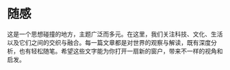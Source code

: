 # 随感
<p class="ripple-bg italic">
这是一个思想碰撞的地方，主题广泛而多元。在这里，我们关注科技、文化、生活以及它们之间的交织与融合。每一篇文章都是对世界的观察与解读，既有深度分析，也有轻松随笔。希望这些文字能为你打开一扇新的窗户，带来不一样的视角和启发。
</p>

<confetti />
